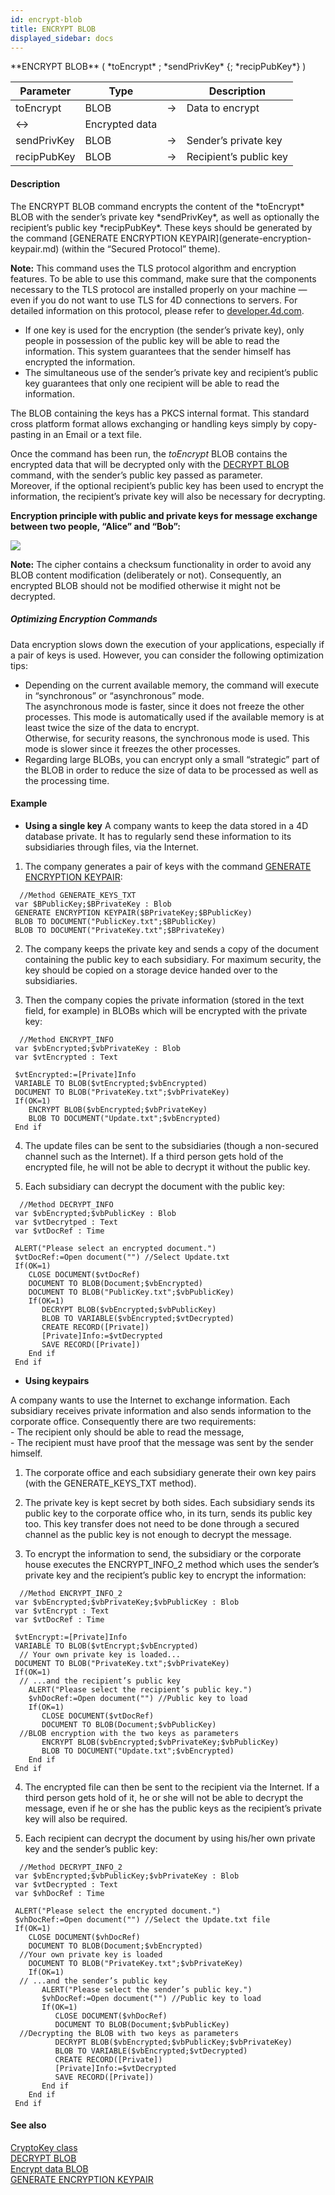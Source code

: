 ```yaml
---
id: encrypt-blob
title: ENCRYPT BLOB
displayed_sidebar: docs
---
```


<!--REF #_command_.ENCRYPT BLOB.Syntax-->**ENCRYPT BLOB** ( *toEncrypt* ; *sendPrivKey* {; *recipPubKey*} )<!-- END REF-->
<!--REF #_command_.ENCRYPT BLOB.Params-->
| Parameter | Type |  | Description |
| --- | --- | --- | --- |
| toEncrypt | BLOB | -> | Data to encrypt |
| <-> | Encrypted data |
| sendPrivKey | BLOB | -> | Sender’s private key |
| recipPubKey | BLOB | -> | Recipient’s public key |

<!-- END REF-->

#### Description 

<!--REF #_command_.ENCRYPT BLOB.Summary-->The ENCRYPT BLOB command encrypts the content of the *toEncrypt* BLOB with the sender’s private key *sendPrivKey*, as well as optionally the recipient’s public key *recipPubKey*.<!-- END REF--> These keys should be generated by the command [GENERATE ENCRYPTION KEYPAIR](generate-encryption-keypair.md) (within the “Secured Protocol” theme).

**Note:** This command uses the TLS protocol algorithm and encryption features. To be able to use this command, make sure that the components necessary to the TLS protocol are installed properly on your machine — even if you do not want to use TLS for 4D connections to servers. For detailed information on this protocol, please refer to [developer.4d.com](https://developer.4d.com/docs/Admin/tls.html).

* If one key is used for the encryption (the sender’s private key), only people in possession of the public key will be able to read the information. This system guarantees that the sender himself has encrypted the information.
* The simultaneous use of the sender’s private key and recipient’s public key guarantees that only one recipient will be able to read the information.

The BLOB containing the keys has a PKCS internal format. This standard cross platform format allows exchanging or handling keys simply by copy-pasting in an Email or a text file.

Once the command has been run, the *toEncrypt* BLOB contains the encrypted data that will be decrypted only with the [DECRYPT BLOB](decrypt-blob.md) command, with the sender’s public key passed as parameter.   
Moreover, if the optional recipient’s public key has been used to encrypt the information, the recipient’s private key will also be necessary for decrypting.

**Encryption principle with public and private keys for message exchange between two people, “Alice” and “Bob”:** 
  
![](../assets/en/commands/pict13081.en.png)  

**Note:** The cipher contains a checksum functionality in order to avoid any BLOB content modification (deliberately or not). Consequently, an encrypted BLOB should not be modified otherwise it might not be decrypted.

##### Optimizing Encryption Commands 

Data encryption slows down the execution of your applications, especially if a pair of keys is used. However, you can consider the following optimization tips: 

* Depending on the current available memory, the command will execute in “synchronous” or “asynchronous” mode.  
The asynchronous mode is faster, since it does not freeze the other processes. This mode is automatically used if the available memory is at least twice the size of the data to encrypt.  
Otherwise, for security reasons, the synchronous mode is used. This mode is slower since it freezes the other processes.
* Regarding large BLOBs, you can encrypt only a small “strategic” part of the BLOB in order to reduce the size of data to be processed as well as the processing time.

#### Example 

* **Using a single key**
A company wants to keep the data stored in a 4D database private. It has to regularly send these information to its subsidiaries through files, via the Internet. 

1) The company generates a pair of keys with the command [GENERATE ENCRYPTION KEYPAIR](generate-encryption-keypair.md):

```4d
  //Method GENERATE_KEYS_TXT
 var $BPublicKey;$BPrivateKey : Blob
 GENERATE ENCRYPTION KEYPAIR($BPrivateKey;$BPublicKey)
 BLOB TO DOCUMENT("PublicKey.txt";$BPublicKey)
 BLOB TO DOCUMENT("PrivateKey.txt";$BPrivateKey)
```

2) The company keeps the private key and sends a copy of the document containing the public key to each subsidiary. For maximum security, the key should be copied on a storage device handed over to the subsidiaries.

3) Then the company copies the private information (stored in the text field, for example) in BLOBs which will be encrypted with the private key:

```4d
  //Method ENCRYPT_INFO
 var $vbEncrypted;$vbPrivateKey : Blob
 var $vtEncrypted : Text
 
 $vtEncrypted:=[Private]Info
 VARIABLE TO BLOB($vtEncrypted;$vbEncrypted)
 DOCUMENT TO BLOB("PrivateKey.txt";$vbPrivateKey)
 If(OK=1)
    ENCRYPT BLOB($vbEncrypted;$vbPrivateKey)
    BLOB TO DOCUMENT("Update.txt";$vbEncrypted)
 End if
```

4) The update files can be sent to the subsidiaries (though a non-secured channel such as the Internet). If a third person gets hold of the encrypted file, he will not be able to decrypt it without the public key.

5) Each subsidiary can decrypt the document with the public key:

```4d
  //Method DECRYPT_INFO
 var $vbEncrypted;$vbPublicKey : Blob
 var $vtDecrytped : Text
 var $vtDocRef : Time
 
 ALERT("Please select an encrypted document.")
 $vtDocRef:=Open document("") //Select Update.txt
 If(OK=1)
    CLOSE DOCUMENT($vtDocRef)
    DOCUMENT TO BLOB(Document;$vbEncrypted)
    DOCUMENT TO BLOB("PublicKey.txt";$vbPublicKey)
    If(OK=1)
       DECRYPT BLOB($vbEncrypted;$vbPublicKey)
       BLOB TO VARIABLE($vbEncrypted;$vtDecrypted)
       CREATE RECORD([Private])
       [Private]Info:=$vtDecrypted
       SAVE RECORD([Private])
    End if
 End if
```

* **Using keypairs**

A company wants to use the Internet to exchange information. Each subsidiary receives private information and also sends information to the corporate office. Consequently there are two requirements:  
\- The recipient only should be able to read the message,  
\- The recipient must have proof that the message was sent by the sender himself.

1) The corporate office and each subsidiary generate their own key pairs (with the GENERATE\_KEYS\_TXT method).

2) The private key is kept secret by both sides. Each subsidiary sends its public key to the corporate office who, in its turn, sends its public key too. This key transfer does not need to be done through a secured channel as the public key is not enough to decrypt the message.

3) To encrypt the information to send, the subsidiary or the corporate house executes the ENCRYPT\_INFO\_2 method which uses the sender’s private key and the recipient’s public key to encrypt the information:

```4d
  //Method ENCRYPT_INFO_2
 var $vbEncrypted;$vbPrivateKey;$vbPublicKey : Blob
 var $vtEncrypt : Text
 var $vtDocRef : Time
 
 $vtEncrypt:=[Private]Info
 VARIABLE TO BLOB($vtEncrypt;$vbEncrypted)
  // Your own private key is loaded...
 DOCUMENT TO BLOB("PrivateKey.txt";$vbPrivateKey)
 If(OK=1)
  // ...and the recipient’s public key
    ALERT("Please select the recipient’s public key.")
    $vhDocRef:=Open document("") //Public key to load
    If(OK=1)
       CLOSE DOCUMENT($vtDocRef)
       DOCUMENT TO BLOB(Document;$vbPublicKey)
  //BLOB encryption with the two keys as parameters
       ENCRYPT BLOB($vbEncrypted;$vbPrivateKey;$vbPublicKey)
       BLOB TO DOCUMENT("Update.txt";$vbEncrypted)
    End if
 End if
```

4) The encrypted file can then be sent to the recipient via the Internet. If a third person gets hold of it, he or she will not be able to decrypt the message, even if he or she has the public keys as the recipient’s private key will also be required.

5) Each recipient can decrypt the document by using his/her own private key and the sender’s public key:

```4d
  //Method DECRYPT_INFO_2
 var $vbEncrypted;$vbPublicKey;$vbPrivateKey : Blob
 var $vtDecrypted : Text
 var $vhDocRef : Time
 
 ALERT("Please select the encrypted document.")
 $vhDocRef:=Open document("") //Select the Update.txt file
 If(OK=1)
    CLOSE DOCUMENT($vhDocRef)
    DOCUMENT TO BLOB(Document;$vbEncrypted)
  //Your own private key is loaded
    DOCUMENT TO BLOB("PrivateKey.txt";$vbPrivateKey)
    If(OK=1)
  // ...and the sender’s public key
       ALERT("Please select the sender’s public key.")
       $vhDocRef:=Open document("") //Public key to load
       If(OK=1)
          CLOSE DOCUMENT($vhDocRef)
          DOCUMENT TO BLOB(Document;$vbPublicKey)
  //Decrypting the BLOB with two keys as parameters
          DECRYPT BLOB($vbEncrypted;$vbPublicKey;$vbPrivateKey)
          BLOB TO VARIABLE($vbEncrypted;$vtDecrypted)
          CREATE RECORD([Private])
          [Private]Info:=$vtDecrypted
          SAVE RECORD([Private])
       End if
    End if
 End if
```

#### See also 

[CryptoKey class](https://developer.4d.com/docs/en/API/CryptoKeyClass.html)  
[DECRYPT BLOB](decrypt-blob.md)  
[Encrypt data BLOB](encrypt-data-blob.md)  
[GENERATE ENCRYPTION KEYPAIR](generate-encryption-keypair.md)  